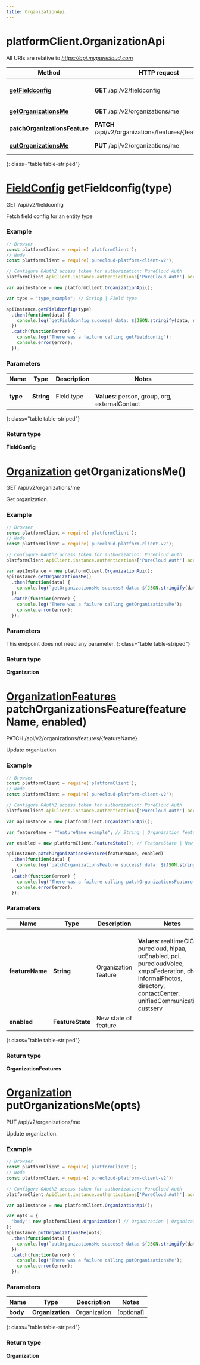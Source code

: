 ```yaml
---
title: OrganizationApi
---
```

# platformClient.OrganizationApi

All URIs are relative to *https://api.mypurecloud.com*

| Method | HTTP request | Description |
| ------------- | ------------- | ------------- |
[**getFieldconfig**](OrganizationApi.html#getFieldconfig) | **GET** /api/v2/fieldconfig | Fetch field config for an entity type
[**getOrganizationsMe**](OrganizationApi.html#getOrganizationsMe) | **GET** /api/v2/organizations/me | Get organization.
[**patchOrganizationsFeature**](OrganizationApi.html#patchOrganizationsFeature) | **PATCH** /api/v2/organizations/features/{featureName} | Update organization
[**putOrganizationsMe**](OrganizationApi.html#putOrganizationsMe) | **PUT** /api/v2/organizations/me | Update organization.
{: class="table table-striped"}

<a name="getFieldconfig"></a>

# [**FieldConfig**](FieldConfig.html) getFieldconfig(type)

GET /api/v2/fieldconfig

Fetch field config for an entity type



### Example

~~~ javascript
// Browser
const platformClient = require('platformClient');
// Node
const platformClient = require('purecloud-platform-client-v2');

// Configure OAuth2 access token for authorization: PureCloud Auth
platformClient.ApiClient.instance.authentications['PureCloud Auth'].accessToken = 'YOUR ACCESS TOKEN';

var apiInstance = new platformClient.OrganizationApi();

var type = "type_example"; // String | Field type

apiInstance.getFieldconfig(type)
  .then(function(data) {
    console.log(`getFieldconfig success! data: ${JSON.stringify(data, null, 2)}`);
  })
  .catch(function(error) {
  	console.log('There was a failure calling getFieldconfig');
    console.error(error);
  });

~~~

### Parameters


| Name | Type | Description  | Notes |
| ------------- | ------------- | ------------- | ------------- |
 **type** | **String** | Field type | <br />**Values**: person, group, org, externalContact |
{: class="table table-striped"}

### Return type

**FieldConfig**

<a name="getOrganizationsMe"></a>

# [**Organization**](Organization.html) getOrganizationsMe()

GET /api/v2/organizations/me

Get organization.



### Example

~~~ javascript
// Browser
const platformClient = require('platformClient');
// Node
const platformClient = require('purecloud-platform-client-v2');

// Configure OAuth2 access token for authorization: PureCloud Auth
platformClient.ApiClient.instance.authentications['PureCloud Auth'].accessToken = 'YOUR ACCESS TOKEN';

var apiInstance = new platformClient.OrganizationApi();
apiInstance.getOrganizationsMe()
  .then(function(data) {
    console.log(`getOrganizationsMe success! data: ${JSON.stringify(data, null, 2)}`);
  })
  .catch(function(error) {
  	console.log('There was a failure calling getOrganizationsMe');
    console.error(error);
  });

~~~

### Parameters

This endpoint does not need any parameter.
{: class="table table-striped"}

### Return type

**Organization**

<a name="patchOrganizationsFeature"></a>

# [**OrganizationFeatures**](OrganizationFeatures.html) patchOrganizationsFeature(featureName, enabled)

PATCH /api/v2/organizations/features/{featureName}

Update organization



### Example

~~~ javascript
// Browser
const platformClient = require('platformClient');
// Node
const platformClient = require('purecloud-platform-client-v2');

// Configure OAuth2 access token for authorization: PureCloud Auth
platformClient.ApiClient.instance.authentications['PureCloud Auth'].accessToken = 'YOUR ACCESS TOKEN';

var apiInstance = new platformClient.OrganizationApi();

var featureName = "featureName_example"; // String | Organization feature

var enabled = new platformClient.FeatureState(); // FeatureState | New state of feature

apiInstance.patchOrganizationsFeature(featureName, enabled)
  .then(function(data) {
    console.log(`patchOrganizationsFeature success! data: ${JSON.stringify(data, null, 2)}`);
  })
  .catch(function(error) {
  	console.log('There was a failure calling patchOrganizationsFeature');
    console.error(error);
  });

~~~

### Parameters


| Name | Type | Description  | Notes |
| ------------- | ------------- | ------------- | ------------- |
 **featureName** | **String** | Organization feature | <br />**Values**: realtimeCIC, purecloud, hipaa, ucEnabled, pci, purecloudVoice, xmppFederation, chat, informalPhotos, directory, contactCenter, unifiedCommunications, custserv |
 **enabled** | **FeatureState** | New state of feature |  |
{: class="table table-striped"}

### Return type

**OrganizationFeatures**

<a name="putOrganizationsMe"></a>

# [**Organization**](Organization.html) putOrganizationsMe(opts)

PUT /api/v2/organizations/me

Update organization.



### Example

~~~ javascript
// Browser
const platformClient = require('platformClient');
// Node
const platformClient = require('purecloud-platform-client-v2');

// Configure OAuth2 access token for authorization: PureCloud Auth
platformClient.ApiClient.instance.authentications['PureCloud Auth'].accessToken = 'YOUR ACCESS TOKEN';

var apiInstance = new platformClient.OrganizationApi();

var opts = { 
  'body': new platformClient.Organization() // Organization | Organization
};
apiInstance.putOrganizationsMe(opts)
  .then(function(data) {
    console.log(`putOrganizationsMe success! data: ${JSON.stringify(data, null, 2)}`);
  })
  .catch(function(error) {
  	console.log('There was a failure calling putOrganizationsMe');
    console.error(error);
  });

~~~

### Parameters


| Name | Type | Description  | Notes |
| ------------- | ------------- | ------------- | ------------- |
 **body** | **Organization** | Organization | [optional]  |
{: class="table table-striped"}

### Return type

**Organization**

